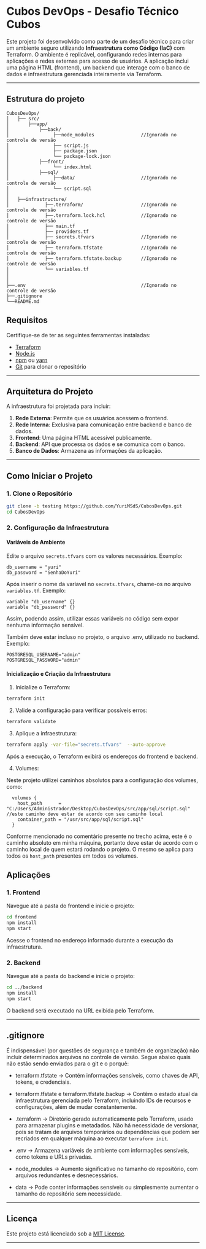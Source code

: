 
# Cubos DevOps - Desafio Técnico Cubos

Este projeto foi desenvolvido como parte de um desafio técnico para criar um ambiente seguro utilizando **Infraestrutura como Código (IaC)** com Terraform. O ambiente é replicável, configurando redes internas para aplicações e redes externas para acesso de usuários. A aplicação inclui uma página HTML (frontend), um backend que interage com o banco de dados e infraestrutura gerenciada inteiramente via Terraform.

---

## Estrutura do projeto
```
CubosDevOps/
│   ├── src/
│       ├──app/  
│           ├──back/
│                ├──node_modules                 //Ignorado no controle de versão             
│                ├── script.js
│                ├── package.json
│                └── package-lock.json
│           ├──front/
│                └── index.html
│           ├──sql/
│                ├──data/                        //Ignorado no controle de versão
│                └── script.sql
│
│   ├──infrastructure/
│             ├──.terraform/                     //Ignorado no controle de versão
│             ├──.terraform.lock.hcl             //Ignorado no controle de versão
│             ├── main.tf
│             ├── providers.tf
│             ├── secrets.tfvars                 //Ignorado no controle de versão
│             ├── terraform.tfstate              //Ignorado no controle de versão
│             ├── terraform.tfstate.backup       //Ignorado no controle de versão
│             └── variables.tf
│
│
├──.env                                          //Ignorado no controle de versão
├──.gitignore
└──README.md
```

##  **Requisitos**

Certifique-se de ter as seguintes ferramentas instaladas:

- [Terraform](https://www.terraform.io/)
- [Node.js](https://nodejs.org/)
- [npm](https://www.npmjs.com/) ou [yarn](https://yarnpkg.com/)
- [Git](https://git-scm.com/) para clonar o repositório

---

##  **Arquitetura do Projeto**

A infraestrutura foi projetada para incluir:

1. **Rede Externa**: Permite que os usuários acessem o frontend.
2. **Rede Interna**: Exclusiva para comunicação entre backend e banco de dados.
3. **Frontend**: Uma página HTML acessível publicamente.
4. **Backend**: API que processa os dados e se comunica com o banco.
5. **Banco de Dados**: Armazena as informações da aplicação.

---

##  **Como Iniciar o Projeto**

### 1. **Clone o Repositório**

```bash
git clone -b testing https://github.com/YuriMSdS/CubosDevOps.git
cd CubosDevOps
```

### 2. **Configuração da Infraestrutura**

#### Variáveis de Ambiente

Edite o arquivo `secrets.tfvars` com os valores necessários. Exemplo:

```hcl
db_username = "yuri"
db_password = "SenhaDoYuri"
```

Após inserir o nome da varíavel no `secrets.tfvars`, chame-os no arquivo `variables.tf`. Exemplo: 

```hcl
variable "db_username" {}
variable "db_password" {}
``` 

Assim, podendo assim, utilizar essas variáveis no código sem expor nenhuma informação sensível.

Também deve estar incluso no projeto, o arquivo .env, utilizado no backend. Exemplo:

```env
POSTGRESQL_USERNAME="admin"
POSTGRESQL_PASSWORD="admin"
```

#### Inicialização e Criação da Infraestrutura

1. Inicialize o Terraform:

```bash
terraform init
```

2. Valide a configuração para verificar possíveis erros:

```bash
terraform validate
```

3. Aplique a infraestrutura:

```bash
terraform apply -var-file="secrets.tfvars"  --auto-approve
```

Após a execução, o Terraform exibirá os endereços do frontend e backend.

4. Volumes:

Neste projeto utilizei caminhos absolutos para a configuração dos volumes, como:
```hcl
  volumes {
    host_path      = "C:/Users/Administrador/Desktop/CubosDevOps/src/app/sql/script.sql"  //este caminho deve estar de acordo com seu caminho local
    container_path = "/usr/src/app/sql/script.sql"
  }
```
Conforme mencionado no comentário presente no trecho acima, este é o caminho absoluto em minha máquina, portanto deve estar de acordo com o caminho local de quem estará rodando o projeto. O mesmo se aplica para todos os `host_path` presentes em todos os volumes.


##  **Aplicações**

### 1. **Frontend**

Navegue até a pasta do frontend e inicie o projeto:

```bash
cd frontend
npm install
npm start
```

Acesse o frontend no endereço informado durante a execução da infraestrutura.

### 2. **Backend**

Navegue até a pasta do backend e inicie o projeto:

```bash
cd ../backend
npm install
npm start
```

O backend será executado na URL exibida pelo Terraform.

---

## .gitignore
É indispensável (por questões de segurança e também de organização) não incluir determinados arquivos no controle de versão. Segue abaixo quais não estão sendo enviados para o git e o porquê:
  - terraform.tfstate -> Contém informações sensíveis, como chaves de API, tokens, e credenciais.

  - terraform.tfstate e terraform.tfstate.backup -> Contêm o estado atual da infraestrutura gerenciada pelo Terraform, incluindo IDs de recursos e configurações, além de mudar constantemente.

  - .terraform -> Diretório gerado automaticamente pelo Terraform, usado para armazenar plugins e metadados. Não há necessidade de versionar, pois se tratam de arquivos temporários ou dependências que podem ser recriados em qualquer máquina ao executar `terraform init`.

  - .env -> Armazena variáveis de ambiente com informações sensíveis, como tokens e URLs privadas.

  - node_modules -> Aumento significativo no tamanho do repositório, com arquivos redundantes e desnecessários.

  - data -> Pode conter informações sensíveis ou simplesmente aumentar o tamanho do repositório sem necessidade.

---

## **Licença**

Este projeto está licenciado sob a [MIT License](LICENSE).

---
